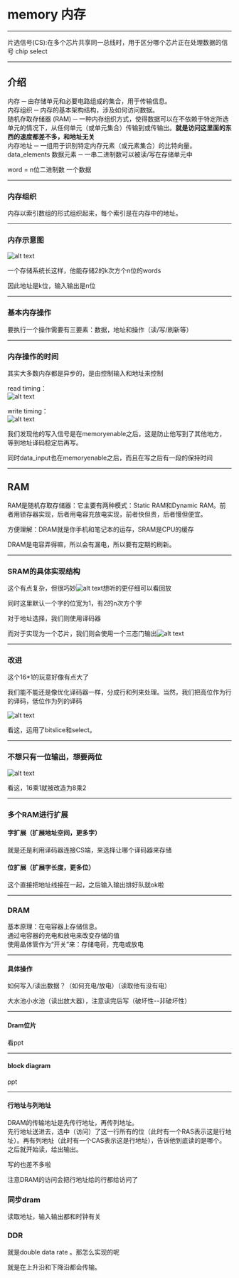 # memory 内存

---

片选信号(CS):在多个芯片共享同一总线时，用于区分哪个芯片正在处理数据的信号 chip select

---

## 介绍

内存 ─ 由存储单元和必要电路组成的集合，用于传输信息。  
内存组织 ─ 内存的基本架构结构，涉及如何访问数据。  
随机存取存储器 (RAM) ─ 一种内存组织方式，使得数据可以在不依赖于特定所选单元的情况下，从任何单元（或单元集合）传输到或传输出。**就是访问这里面的东西的速度都差不多，和地址无关**  
内存地址 ─ 一组用于识别特定内存元素（或元素集合）的比特向量。  
data_elements  数据元素 ─ 一串二进制数可以被读/写在存储单元中  

word = n位二进制数 一个数据

---

### 内存组织

内存以索引数组的形式组织起来，每个索引是在内存中的地址。

---

### 内存示意图

![alt text](image-33.png)

一个存储系统长这样，他能存储2的k次方个n位的words

因此地址是k位，输入输出是n位

---

### 基本内存操作

要执行一个操作需要有三要素：数据，地址和操作（读/写/刷新等）

---

### 内存操作的时间

其实大多数内存都是异步的，是由控制输入和地址来控制

read timing：  
![alt text](image-34.png)

write timing：  
![alt text](image-35.png)

我们发现他的写入信号是在memoryenable之后，这是防止他写到了其他地方，等到地址译码稳定后再写。

同时data_input也在memoryenable之后，而且在写之后有一段的保持时间

---

## RAM

RAM是随机存取存储器：它主要有两种模式：Static RAM和Dynamic RAM。前者用锁存器实现，后者用电容充放电实现，前者快但贵，后者慢但便宜。

方便理解：DRAM就是你手机和笔记本的运存，SRAM是CPU的缓存

DRAM是电容弄得嘛，所以会有漏电，所以要有定期的刷新。

---

### SRAM的具体实现结构

这个有点复杂，但很巧妙![alt text](image-36.png)想听的更仔细可以看回放

同时这里默认一个字的位宽为1，有2的n次方个字

对于地址选择，我们则使用译码器

而对于实现为一个芯片，我们则会使用一个三态门输出![alt text](image-39.png)

---

### 改进

这个16*1的玩意好像有点大了

我们能不能还是像优化译码器一样，分成行和列来处理。当然，我们把高位作为行的译码，低位作为列的译码

![alt text](image-37.png)

看这，运用了bitslice和select。

---

### 不想只有一位输出，想要两位

![alt text](image-38.png)

看这，16乘1就被改造为8乘2

---

### 多个RAM进行扩展

#### 字扩展（扩展地址空间，更多字）

就是还是利用译码器连接CS端，来选择让哪个译码器来存储

#### 位扩展（扩展字长度，更多位）

这个直接把地址线接在一起，之后输入输出排好队就ok啦

---

### DRAM

基本原理：在电容器上存储信息。  
通过电容器的充电和放电来改变存储的值  
使用晶体管作为“开关”来：存储电荷，充电或放电

---

#### 具体操作

如何写入/读出数据？（如何充电/放电）（读取他有没有电）

大水池小水池（读出放大器），注意读完后写（破坏性--非破坏性）

---

#### Dram位片

看ppt

---

#### block diagram

ppt

---

#### 行地址与列地址

DRAM的传输地址是先传行地址，再传列地址。  
先行地址送进去，选中（访问）了这一行所有的位（此时有一个RAS表示这是行地址）。再有列地址（此时有一个CAS表示这是行地址），告诉他到底读的是哪个。之后就开始读，给出输出。

写的也差不多啦

注意DRAM的访问会把行地址给的行都给访问了

### 同步dram

读取地址，输入输出都和时钟有关

### DDR

就是double data rate 。那怎么实现的呢

就是在上升沿和下降沿都会传输。
